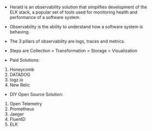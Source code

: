 - Herald is an observability solution that simplifies development of the ELK stack, a popular set of tools used for monitoring health and performance of a software system.

- Observability is the ability to understand how a software system is behaving.

- The 3 pillars of observability are logs, traces and metrics.

- Steps are Collection > Transformation > Storage > Visualization

- Paid Solutions:

1. Honeycomb
2. DATADOG
3. logz.io
4. New Relic

- DIY Open Source Solution:

1. Open Telemetry
2. Prometheus
3. Jaeger
4. FluentD
5. ELK
